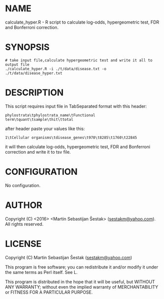 # NAME

calculate_hyper.R - R script to calculate log-odds, hypergeometric test, FDR and Bonferroni correction.

# SYNOPSIS

    # take input file,calculate hypergeometric test and write it all to output file
    ./calculate_hyper.R -i ./t/data/disease.txt -o ./t/data/disease_hyper.txt

# DESCRIPTION

This script requires input file in TabSeparated format with this header:

    phylostrata\tphylostrata_name\tFunctional term\tquant\tsample\thit\ttotal

after header paste your values like this:

    1\tCellular organisms\tdisease_genes\t970\t8285\t1760\t22845


it will then calculate log-odds, hypergeometric test, FDR and Bonferroni correction and write it to tsv file.

# CONFIGURATION

No configuration.

# AUTHOR

Copyright (C) <2016> <Martin Sebastijan Šestak> (<sestakm@yahoo.com>). All rights reserved.

# LICENSE

Copyright (C) Martin Sebastijan Šestak (<sestakm@yahoo.com>)

This program is free software; you can redistribute it and/or
modify it under the same terms as Perl itself. See L<perlartistic>.

This program is distributed in the hope that it will be useful,
but WITHOUT ANY WARRANTY; without even the implied warranty of
MERCHANTABILITY or FITNESS FOR A PARTICULAR PURPOSE. 

